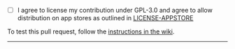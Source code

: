 - [ ] I agree to license my contribution under GPL-3.0 and agree to allow distribution on app stores as outlined in [LICENSE-APPSTORE](https://github.com/ajayyy/DeArrow/blob/master/LICENSE-APPSTORE.txt)

To test this pull request, follow the [instructions in the wiki](https://github.com/ajayyy/SponsorBlock/wiki/Testing-a-Pull-Request).

***
